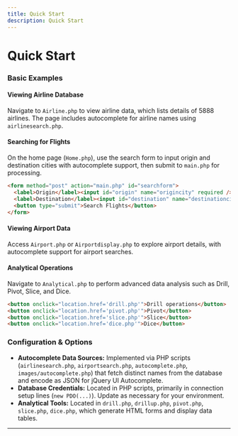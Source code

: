 ```yaml
---
title: Quick Start
description: Quick Start
---
```


# Quick Start

### Basic Examples

#### Viewing Airline Database
Navigate to `Airline.php` to view airline data, which lists details of 5888 airlines. The page includes autocomplete for airline names using `airlinesearch.php`.

#### Searching for Flights
On the home page (`Home.php`), use the search form to input origin and destination cities with autocomplete support, then submit to `main.php` for processing.

```html
<form method="post" action="main.php" id="searchform">
  <label>Origin</label><input id="origin" name="origincity" required />
  <label>Destination</label><input id="destination" name="destinationcity" required />
  <button type="submit">Search Flights</button>
</form>
```

#### Viewing Airport Data
Access `Airport.php` or `Airportdisplay.php` to explore airport details, with autocomplete support for airport searches.

#### Analytical Operations
Navigate to `Analytical.php` to perform advanced data analysis such as Drill, Pivot, Slice, and Dice.

```html
<button onclick="location.href='drill.php'">Drill operations</button>
<button onclick="location.href='pivot.php'">Pivot</button>
<button onclick="location.href='slice.php'">Slice</button>
<button onclick="location.href='dice.php'">Dice</button>
```

### Configuration & Options

- **Autocomplete Data Sources:** Implemented via PHP scripts (`airlinesearch.php`, `airportsearch.php`, `autocomplete.php`, `images/autocomplete.php`) that fetch distinct names from the database and encode as JSON for jQuery UI Autocomplete.
- **Database Credentials:** Located in PHP scripts, primarily in connection setup lines (`new PDO(...)`). Update as necessary for your environment.
- **Analytical Tools:** Located in `drill.php`, `drillup.php`, `pivot.php`, `slice.php`, `dice.php`, which generate HTML forms and display data tables.

---
